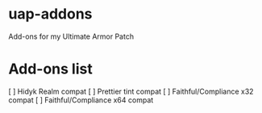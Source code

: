 # uap-addons
Add-ons for my Ultimate Armor Patch
# Add-ons list
[ ] Hidyk Realm compat
[ ] Prettier tint compat
[ ] Faithful/Compliance x32 compat
[ ] Faithful/Compliance x64 compat
